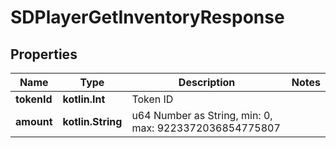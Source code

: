 
# SDPlayerGetInventoryResponse

## Properties
Name | Type | Description | Notes
------------ | ------------- | ------------- | -------------
**tokenId** | **kotlin.Int** | Token ID | 
**amount** | **kotlin.String** | u64 Number as String, min: 0, max: 9223372036854775807 | 



